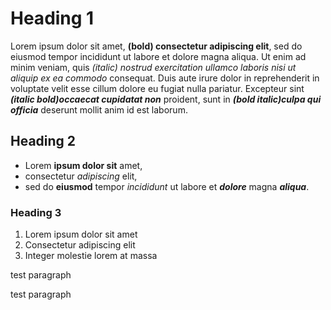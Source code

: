 # Heading 1

Lorem ipsum dolor sit amet, **(bold) consectetur adipiscing elit**, sed do eiusmod tempor incididunt ut labore et dolore magna aliqua. Ut enim ad minim veniam, quis _(italic) nostrud exercitation ullamco laboris nisi ut aliquip ex ea commodo_ consequat. Duis aute irure dolor in reprehenderit in voluptate velit esse cillum dolore eu fugiat nulla pariatur. Excepteur sint _**(italic bold)occaecat cupidatat non**_ proident, sunt in **_(bold italic)culpa qui officia_** deserunt mollit anim id est laborum.

## Heading 2

- Lorem **ipsum dolor sit** amet,
- consectetur _adipiscing_ elit,
- sed do **eiusmod** tempor _incididunt_ ut labore et **_dolore_** magna _**aliqua**_.

### Heading 3

1. Lorem ipsum dolor sit amet
2. Consectetur adipiscing elit
3. Integer molestie lorem at massa

test paragraph

test paragraph
